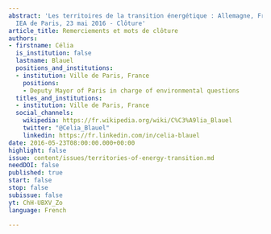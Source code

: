 ```yaml
---
abstract: 'Les territoires de la transition énergétique : Allemagne, France, Royaume-Uni.
  IEA de Paris, 23 mai 2016 - Clôture'
article_title: Remerciements et mots de clôture
authors:
- firstname: Célia
  is_institution: false
  lastname: Blauel
  positions_and_institutions:
  - institution: Ville de Paris, France
    positions:
    - Deputy Mayor of Paris in charge of environmental questions
  titles_and_institutions:
  - institution: Ville de Paris, France
  social_channels:
    wikipedia: https://fr.wikipedia.org/wiki/C%C3%A9lia_Blauel
    twitter: "@Celia_Blauel"
    linkedin: https://fr.linkedin.com/in/celia-blauel
date: 2016-05-23T08:00:00.000+00:00
highlight: false
issue: content/issues/territories-of-energy-transition.md
needDOI: false
published: true
start: false
stop: false
subissue: false
yt: ChH-UBXV_Zo
language: French

---
```

<Youtube yt="ChH-UBXV_Zo" caption="Conclusion" start="false" stop="false"></Youtube>